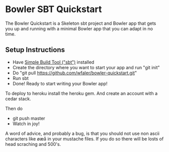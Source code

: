# Bowler SBT Quickstart
The Bowler Quickstart is a Skeleton sbt project and Bowler app that gets you up and running with a minimal Bowler app that you can adapt in no time.

## Setup Instructions
* Have [Simple Build Tool ("sbt")](http://code.google.com/p/simple-build-tool/) installed
* Create the directory where you want to start your app and run "git init"
* Do  "git pull https://github.com/wfaler/bowler-quickstart.git"
* Run sbt
* Done! Ready to start writing your Bowler app!

To deploy to heroku install the heroku gem. And create an account with a cedar stack.

Then do
* git push <your heroku repo> master
* Watch in joy!
 

A word of advice, and probably a bug, is that you should not use non ascii characters like øæå in your mustache files. If you do so there will be losts of head scraching and 500's. 